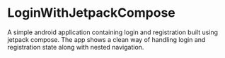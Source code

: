 # LoginWithJetpackCompose
A simple android application containing login and registration built using jetpack compose. The app shows a clean way of handling login and registration state along with nested navigation.
